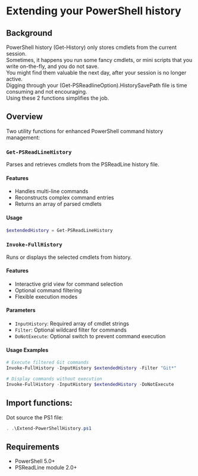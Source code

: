 # Extending your PowerShell history

## Background
PowerShell history (Get-History) only stores cmdlets from the current session.  
Sometimes, it happens you run some fancy cmdlets, or mini scripts that you write on-the-fly, and you do not save.  
You might find them valuable the next day, after your session is no longer active.  
Digging through your (Get-PSReadlineOption).HistorySavePath file is time consuming and not encouraging.  
Using these 2 functions simplifies the job.

## Overview
Two utility functions for enhanced PowerShell command history management:

### `Get-PSReadLineHistory`
Parses and retrieves cmdlets from the PSReadLine history file.

#### Features
- Handles multi-line commands
- Reconstructs complex command entries
- Returns an array of parsed cmdlets

#### Usage
```powershell
$extendedHistory = Get-PSReadLineHistory
```

### `Invoke-FullHistory`
Runs or displays the selected cmdlets from history.

#### Features
- Interactive grid view for command selection
- Optional command filtering
- Flexible execution modes

#### Parameters
- `InputHistory`: Required array of cmdlet strings
- `Filter`: Optional wildcard filter for commands
- `DoNotExecute`: Optional switch to prevent command execution

#### Usage Examples
```powershell
# Execute filtered Git commands
Invoke-FullHistory -InputHistory $extendedHistory -Filter "Git*"

# Display commands without execution
Invoke-FullHistory -InputHistory $extendedHistory -DoNotExecute
```
## Import functions: 
Dot source the PS1 file:
```powershell
. .\Extend-PowerShellHistory.ps1
```

## Requirements
- PowerShell 5.0+
- PSReadLine module 2.0+

